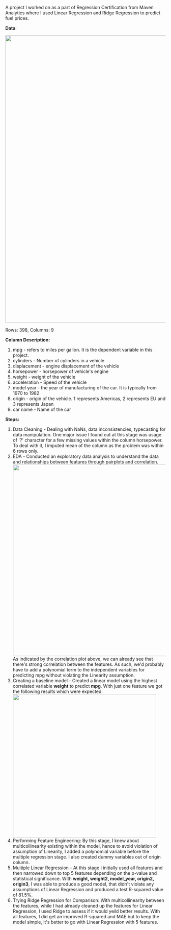 A project I worked on as a part of Regression Certification from Maven Analytics where I used Linear Regression and Ridge Regression to predict fuel prices. 

**Data**: 

<img width = "900" align= "center" src = "https://github.com/user-attachments/assets/6d68f13e-57cb-4012-aa04-2c0382795a5f"> </img>

Rows: 398, Columns: 9

**Column Description:**
1. mpg - refers to miles per gallon. It is the dependent variable in this project.
2. cylinders - Number of cylinders in a vehicle
3. displacement - engine displacement of the vehicle
4. horsepower - horsepower of vehicle's engine
5. weight - weight of the vehicle
6. acceleration - Speed of the vehicle
7. model year - the year of manufacturing of the car. It is typically from 1970 to 1982
8. origin - origin of the vehicle. 1 represents Americas, 2 represents EU and 3 represents Japan
9. car name - Name of the car

**Steps:**

1. Data Cleaning - Dealing with NaNs, data inconsistencies, typecasting for data manipulation. One major issue I found out at this stage was usage of '?' character for a few missing values within the column horsepower. To deal with it, I imputed mean of the column as the problem was within 6 rows only.
3. EDA - Conducted an exploratory data analysis to understand the data and relationships between features through pairplots and correlation.
<img width = "600" align= "center" src = "https://github.com/user-attachments/assets/25504eab-00c2-4b3d-bf78-d4890edc152f" > </img>
As indicated by the correlation plot above, we can already see that there's strong correlation between the features. As such, we'd probably have to add a polynomial term to the independent variables for predicting mpg without violating the Linearity assumption.
4. Creating a baseline model - Created a linear model using the highest correlated variable **weight** to predict **mpg**. With just one feature we got the following results which were expected.
<img width = "450" align= "center" src = "https://github.com/user-attachments/assets/bdb4de61-accf-41cf-b55b-4c934ebe3a9e"> </img>
5. Performing Feature Engineering: By this stage, I knew about multicollinearity existing within the model, hence to avoid violation of assumption of Linearity, I added a polynomial variable before the multiple regression stage. I also created dummy variables out of origin column. 
6. Multiple Linear Regression - At this stage I initially used all features and then narrowed down to top 5 features depending on the p-value and statistical significance. With **weight, weight2, model_year, origin2, origin3**, I was able to produce a good model, that didn't violate any assumptions of Linear Regression and produced a test R-squared value of 81.5%.
7. Trying Ridge Regression for Comparison: With multicollinearity between the features, while I had already cleaned up the features for Linear Regression, I used Ridge to assess if it would yeild better results. With all features, I did get an improved R-squared and MAE but to keep the model simple, it's better to go with Linear Regression with 5 features. 
   
